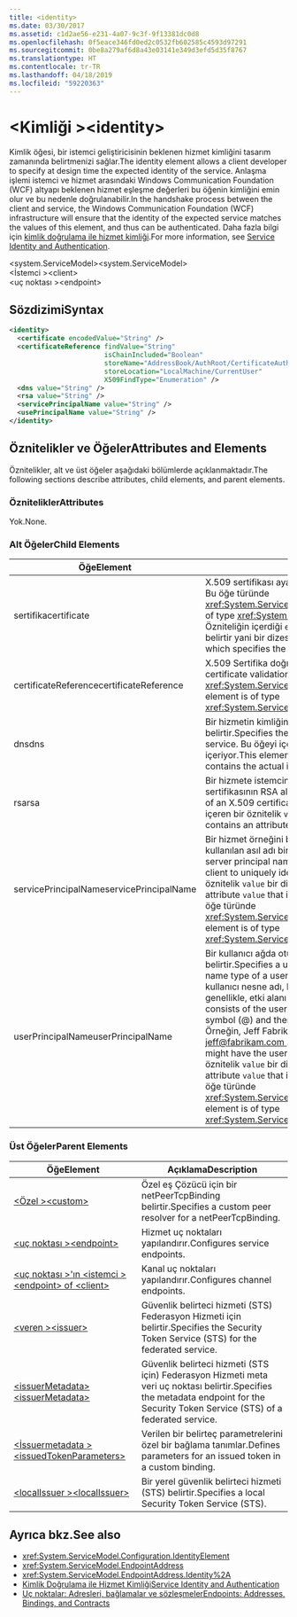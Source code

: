 ```yaml
---
title: <identity>
ms.date: 03/30/2017
ms.assetid: c1d2ae56-e231-4a07-9c3f-9f13381dc0d8
ms.openlocfilehash: 0f5eace346fd0ed2c0532fb602585c4593d97291
ms.sourcegitcommit: 0be8a279af6d8a43e03141e349d3efd5d35f8767
ms.translationtype: HT
ms.contentlocale: tr-TR
ms.lasthandoff: 04/18/2019
ms.locfileid: "59220363"
---
```

# <a name="identity"></a><span data-ttu-id="f0c79-101">\<Kimliği ></span><span class="sxs-lookup"><span data-stu-id="f0c79-101">\<identity></span></span>
<span data-ttu-id="f0c79-102">Kimlik öğesi, bir istemci geliştiricisinin beklenen hizmet kimliğini tasarım zamanında belirtmenizi sağlar.</span><span class="sxs-lookup"><span data-stu-id="f0c79-102">The identity element allows a client developer to specify at design time the expected identity of the service.</span></span> <span data-ttu-id="f0c79-103">Anlaşma işlemi istemci ve hizmet arasındaki Windows Communication Foundation (WCF) altyapı beklenen hizmet eşleşme değerleri bu öğenin kimliğini emin olur ve bu nedenle doğrulanabilir.</span><span class="sxs-lookup"><span data-stu-id="f0c79-103">In the handshake process between the client and service, the Windows Communication Foundation (WCF) infrastructure will ensure that the identity of the expected service matches the values of this element, and thus can be authenticated.</span></span> <span data-ttu-id="f0c79-104">Daha fazla bilgi için [kimlik doğrulama ile hizmet kimliği](../../../../../docs/framework/wcf/feature-details/service-identity-and-authentication.md).</span><span class="sxs-lookup"><span data-stu-id="f0c79-104">For more information, see [Service Identity and Authentication](../../../../../docs/framework/wcf/feature-details/service-identity-and-authentication.md).</span></span>  
  
 <span data-ttu-id="f0c79-105">\<system.ServiceModel></span><span class="sxs-lookup"><span data-stu-id="f0c79-105">\<system.ServiceModel></span></span>  
<span data-ttu-id="f0c79-106">\<İstemci ></span><span class="sxs-lookup"><span data-stu-id="f0c79-106">\<client></span></span>  
<span data-ttu-id="f0c79-107">\<uç noktası ></span><span class="sxs-lookup"><span data-stu-id="f0c79-107">\<endpoint></span></span>  
  
## <a name="syntax"></a><span data-ttu-id="f0c79-108">Sözdizimi</span><span class="sxs-lookup"><span data-stu-id="f0c79-108">Syntax</span></span>  
  
```xml  
<identity>
  <certificate encodedValue="String" />
  <certificateReference findValue="String"
                        isChainIncluded="Boolean"
                        storeName="AddressBook/AuthRoot/CertificateAuthority/Disallowed/My/Root/TrustedPeople/TrustedPublisher"
                        storeLocation="LocalMachine/CurrentUser"
                        X509FindType="Enumeration" />
  <dns value="String" />
  <rsa value="String" />
  <servicePrincipalName value="String" />
  <usePrincipalName value="String" />
</identity>
```  
  
## <a name="attributes-and-elements"></a><span data-ttu-id="f0c79-109">Öznitelikler ve Öğeler</span><span class="sxs-lookup"><span data-stu-id="f0c79-109">Attributes and Elements</span></span>  
 <span data-ttu-id="f0c79-110">Öznitelikler, alt ve üst öğeler aşağıdaki bölümlerde açıklanmaktadır.</span><span class="sxs-lookup"><span data-stu-id="f0c79-110">The following sections describe attributes, child elements, and parent elements.</span></span>  
  
### <a name="attributes"></a><span data-ttu-id="f0c79-111">Öznitelikler</span><span class="sxs-lookup"><span data-stu-id="f0c79-111">Attributes</span></span>  
 <span data-ttu-id="f0c79-112">Yok.</span><span class="sxs-lookup"><span data-stu-id="f0c79-112">None.</span></span>  
  
### <a name="child-elements"></a><span data-ttu-id="f0c79-113">Alt Öğeler</span><span class="sxs-lookup"><span data-stu-id="f0c79-113">Child Elements</span></span>  
  
|<span data-ttu-id="f0c79-114">Öğe</span><span class="sxs-lookup"><span data-stu-id="f0c79-114">Element</span></span>|<span data-ttu-id="f0c79-115">Açıklama</span><span class="sxs-lookup"><span data-stu-id="f0c79-115">Description</span></span>|  
|-------------|-----------------|  
|<span data-ttu-id="f0c79-116">sertifika</span><span class="sxs-lookup"><span data-stu-id="f0c79-116">certificate</span></span>|<span data-ttu-id="f0c79-117">X.509 sertifikası ayarlarını belirtir.</span><span class="sxs-lookup"><span data-stu-id="f0c79-117">Specifies settings of an X.509 certificate.</span></span> <span data-ttu-id="f0c79-118">Bu öğe türünde <xref:System.ServiceModel.Configuration.CertificateElement>.</span><span class="sxs-lookup"><span data-stu-id="f0c79-118">This element is of type <xref:System.ServiceModel.Configuration.CertificateElement>.</span></span> <span data-ttu-id="f0c79-119">Özniteliğin içerdiği `encodedValue` Bu sertifika tarafından kodlanmış bir değer belirtir yani bir dizesi.</span><span class="sxs-lookup"><span data-stu-id="f0c79-119">It contains an attribute `encodedValue` that is a string, which specifies the value encoded by this certificate.</span></span>|  
|<span data-ttu-id="f0c79-120">certificateReference</span><span class="sxs-lookup"><span data-stu-id="f0c79-120">certificateReference</span></span>|<span data-ttu-id="f0c79-121">X.509 Sertifika doğrulama ayarlarını belirtir.</span><span class="sxs-lookup"><span data-stu-id="f0c79-121">Specifies settings for X.509 certificate validation.</span></span> <span data-ttu-id="f0c79-122">Bu öğe türünde <xref:System.ServiceModel.Configuration.CertificateReferenceElement>.</span><span class="sxs-lookup"><span data-stu-id="f0c79-122">This element is of type <xref:System.ServiceModel.Configuration.CertificateReferenceElement>.</span></span>|  
|<span data-ttu-id="f0c79-123">dns</span><span class="sxs-lookup"><span data-stu-id="f0c79-123">dns</span></span>|<span data-ttu-id="f0c79-124">Bir hizmetin kimliğini doğrulamak için kullanılan bir X.509 sertifikasının DNS belirtir.</span><span class="sxs-lookup"><span data-stu-id="f0c79-124">Specifies the DNS of an X.509 certificate used to authenticate a service.</span></span> <span data-ttu-id="f0c79-125">Bu öğeyi içeren bir öznitelik `value` bir dizedir ve gerçek kimlik içeriyor.</span><span class="sxs-lookup"><span data-stu-id="f0c79-125">This element contains an attribute `value` that is a string, and contains the actual identity.</span></span>|  
|<span data-ttu-id="f0c79-126">rsa</span><span class="sxs-lookup"><span data-stu-id="f0c79-126">rsa</span></span>|<span data-ttu-id="f0c79-127">Bir hizmete istemcinin kimliğini doğrulamak için kullanılan bir X.509 sertifikasının RSA alanın değerini belirtir.</span><span class="sxs-lookup"><span data-stu-id="f0c79-127">Specifies the value of the RSA field of an X.509 certificate used to authenticate a service to a client.</span></span> <span data-ttu-id="f0c79-128">Bu öğeyi içeren bir öznitelik `value` bir dizedir ve gerçek kimlik içeriyor</span><span class="sxs-lookup"><span data-stu-id="f0c79-128">This element contains an attribute `value` that is a string, and contains the actual identity</span></span>|  
|<span data-ttu-id="f0c79-129">servicePrincipalName</span><span class="sxs-lookup"><span data-stu-id="f0c79-129">servicePrincipalName</span></span>|<span data-ttu-id="f0c79-130">Bir hizmet örneğini benzersiz şekilde tanımlamak için bir istemci tarafından kullanılan asıl adı bir sunucu asıl adı (SPN) kimliğini belirtir.</span><span class="sxs-lookup"><span data-stu-id="f0c79-130">Specifies a server principal name (SPN) identity, which is the principal name used by a client to uniquely identify an instance of a service.</span></span> <span data-ttu-id="f0c79-131">Bu öğeyi içeren bir öznitelik `value` bir dizedir ve gerçek asıl adını içerir.</span><span class="sxs-lookup"><span data-stu-id="f0c79-131">This element contains an attribute `value` that is a string, and contains the actual principal name.</span></span> <span data-ttu-id="f0c79-132">Bu öğe türünde <xref:System.ServiceModel.Configuration.ServicePrincipalNameElement>.</span><span class="sxs-lookup"><span data-stu-id="f0c79-132">This element is of type <xref:System.ServiceModel.Configuration.ServicePrincipalNameElement>.</span></span>|  
|<span data-ttu-id="f0c79-133">userPrincipalName</span><span class="sxs-lookup"><span data-stu-id="f0c79-133">userPrincipalName</span></span>|<span data-ttu-id="f0c79-134">Bir kullanıcı ağda oturum açma adı türü bir kullanıcı asıl adı (UPN) kimliğini belirtir.</span><span class="sxs-lookup"><span data-stu-id="f0c79-134">Specifies a user principal name (UPN) identity, which is the logon name type of a user on a network.</span></span> <span data-ttu-id="f0c79-135">Ardından Active Directory'de kullanılan kullanıcı nesne adı, kullanıcı asıl adı oluşur simgesini (\@) ve ardından, genellikle, etki alanı adı sistemi üst etki alanı.</span><span class="sxs-lookup"><span data-stu-id="f0c79-135">The user principal name consists of the user object name used in Active Directory, followed by the at symbol (\@) and then, typically, the Domain Name System parent domain.</span></span> <span data-ttu-id="f0c79-136">Örneğin, Jeff Fabrikam.com etki alanı ağacındaki kullanıcı asıl adı olabilir [ jeff@fabrikam.com ](mailto:jeffsmith@fabrikam.com).</span><span class="sxs-lookup"><span data-stu-id="f0c79-136">For example, Jeff in the Fabrikam.com domain tree might have the user principal name [jeff@fabrikam.com](mailto:jeffsmith@fabrikam.com).</span></span>  <span data-ttu-id="f0c79-137">Bu öğeyi içeren bir öznitelik `value` bir dizedir ve gerçek asıl adını içerir.</span><span class="sxs-lookup"><span data-stu-id="f0c79-137">This element contains an attribute `value` that is a string, and contains the actual principal name.</span></span> <span data-ttu-id="f0c79-138">Bu öğe türünde <xref:System.ServiceModel.Configuration.UserPrincipalNameElement>.</span><span class="sxs-lookup"><span data-stu-id="f0c79-138">This element is of type <xref:System.ServiceModel.Configuration.UserPrincipalNameElement>.</span></span>|  
  
### <a name="parent-elements"></a><span data-ttu-id="f0c79-139">Üst Öğeler</span><span class="sxs-lookup"><span data-stu-id="f0c79-139">Parent Elements</span></span>  
  
|<span data-ttu-id="f0c79-140">Öğe</span><span class="sxs-lookup"><span data-stu-id="f0c79-140">Element</span></span>|<span data-ttu-id="f0c79-141">Açıklama</span><span class="sxs-lookup"><span data-stu-id="f0c79-141">Description</span></span>|  
|-------------|-----------------|  
|[<span data-ttu-id="f0c79-142">\<Özel ></span><span class="sxs-lookup"><span data-stu-id="f0c79-142">\<custom></span></span>](../../../../../docs/framework/configure-apps/file-schema/wcf/custom.md)|<span data-ttu-id="f0c79-143">Özel eş Çözücü için bir netPeerTcpBinding belirtir.</span><span class="sxs-lookup"><span data-stu-id="f0c79-143">Specifies a custom peer resolver for a netPeerTcpBinding.</span></span>|  
|[<span data-ttu-id="f0c79-144">\<uç noktası ></span><span class="sxs-lookup"><span data-stu-id="f0c79-144">\<endpoint></span></span>](endpoint-element.md)|<span data-ttu-id="f0c79-145">Hizmet uç noktaları yapılandırır.</span><span class="sxs-lookup"><span data-stu-id="f0c79-145">Configures service endpoints.</span></span>|  
|[<span data-ttu-id="f0c79-146">\<uç noktası >'ın \<istemci ></span><span class="sxs-lookup"><span data-stu-id="f0c79-146">\<endpoint> of \<client></span></span>](endpoint-of-client.md)|<span data-ttu-id="f0c79-147">Kanal uç noktaları yapılandırır.</span><span class="sxs-lookup"><span data-stu-id="f0c79-147">Configures channel endpoints.</span></span>|  
|[<span data-ttu-id="f0c79-148">\<veren ></span><span class="sxs-lookup"><span data-stu-id="f0c79-148">\<issuer></span></span>](../../../../../docs/framework/configure-apps/file-schema/wcf/issuer.md)|<span data-ttu-id="f0c79-149">Güvenlik belirteci hizmeti (STS) Federasyon Hizmeti için belirtir.</span><span class="sxs-lookup"><span data-stu-id="f0c79-149">Specifies the Security Token Service (STS) for the federated service.</span></span>|  
|[<span data-ttu-id="f0c79-150">\<issuerMetadata></span><span class="sxs-lookup"><span data-stu-id="f0c79-150">\<issuerMetadata></span></span>](../../../../../docs/framework/configure-apps/file-schema/wcf/issuermetadata.md)|<span data-ttu-id="f0c79-151">Güvenlik belirteci hizmeti (STS için) Federasyon Hizmeti meta veri uç noktası belirtir.</span><span class="sxs-lookup"><span data-stu-id="f0c79-151">Specifies the metadata endpoint for the Security Token Service (STS) of a federated service.</span></span>|  
|[<span data-ttu-id="f0c79-152">\<İssuermetadata ></span><span class="sxs-lookup"><span data-stu-id="f0c79-152">\<issuedTokenParameters></span></span>](../../../../../docs/framework/configure-apps/file-schema/wcf/issuedtokenparameters.md)|<span data-ttu-id="f0c79-153">Verilen bir belirteç parametrelerini özel bir bağlama tanımlar.</span><span class="sxs-lookup"><span data-stu-id="f0c79-153">Defines parameters for an issued token in a custom binding.</span></span>|  
|[<span data-ttu-id="f0c79-154">\<localIssuer ></span><span class="sxs-lookup"><span data-stu-id="f0c79-154">\<localIssuer></span></span>](../../../../../docs/framework/configure-apps/file-schema/wcf/localissuer.md)|<span data-ttu-id="f0c79-155">Bir yerel güvenlik belirteci hizmeti (STS) belirtir.</span><span class="sxs-lookup"><span data-stu-id="f0c79-155">Specifies a local Security Token Service (STS).</span></span>|  
  
## <a name="see-also"></a><span data-ttu-id="f0c79-156">Ayrıca bkz.</span><span class="sxs-lookup"><span data-stu-id="f0c79-156">See also</span></span>

- <xref:System.ServiceModel.Configuration.IdentityElement>
- <xref:System.ServiceModel.EndpointAddress>
- <xref:System.ServiceModel.EndpointAddress.Identity%2A>
- [<span data-ttu-id="f0c79-157">Kimlik Doğrulama ile Hizmet Kimliği</span><span class="sxs-lookup"><span data-stu-id="f0c79-157">Service Identity and Authentication</span></span>](../../../../../docs/framework/wcf/feature-details/service-identity-and-authentication.md)
- [<span data-ttu-id="f0c79-158">Uç noktalar: Adresleri, bağlamalar ve sözleşmeler</span><span class="sxs-lookup"><span data-stu-id="f0c79-158">Endpoints: Addresses, Bindings, and Contracts</span></span>](../../../../../docs/framework/wcf/feature-details/endpoints-addresses-bindings-and-contracts.md)
